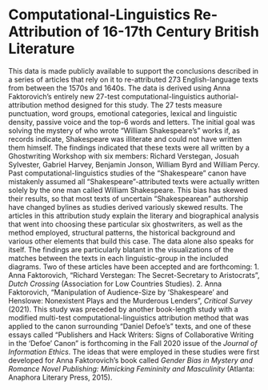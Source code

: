 # Computational-Linguistics Re-Attribution of 16-17th Century British Literature
This data is made publicly available to support the conclusions described in a series of articles that rely on it to re-attributed 273 English-language texts from between the 1570s and 1640s. The data is derived using Anna Faktorovich’s entirely new 27-test computational-linguistics authorial-attribution method designed for this study. The 27 tests measure punctuation, word groups, emotional categories, lexical and linguistic density, passive voice and the top-6 words and letters. The initial goal was solving the mystery of who wrote “William Shakespeare’s” works if, as records indicate, Shakespeare was illiterate and could not have written them himself. The findings indicated that these texts were all written by a Ghostwriting Workshop with six members: Richard Verstegan, Josuah Sylvester, Gabriel Harvey, Benjamin Jonson, William Byrd and William Percy. Past computational-linguistics studies of the “Shakespeare” canon have mistakenly assumed all “Shakespeare”-attributed texts were actually written solely by the one man called William Shakespeare. This bias has skewed their results, so that most texts of uncertain “Shakespearean” authorship have changed bylines as studies derived variously skewed results. The articles in this attribution study explain the literary and biographical analysis that went into choosing these particular six ghostwriters, as well as the method employed, structural patterns, the historical background and various other elements that build this case. The data alone also speaks for itself. The findings are particularly blatant in the visualizations of the matches between the texts in each linguistic-group in the included diagrams. Two of these articles have been accepted and are forthcoming: 1. Anna Faktorovich, “Richard Verstegan: The Secret-Secretary to Aristocrats”, <i>Dutch Crossing</i> (Association for Low Countries Studies). 2. Anna Faktorovich, “Manipulation of Audience-Size by ‘Shakespeare’ and Henslowe: Nonexistent Plays and the Murderous Lenders”, <i>Critical Survey</i> (2021). This study was preceded by another book-length study with a modified multi-test computational-linguistics attribution method that was applied to the canon surrounding “Daniel Defoe’s” texts, and one of these essays called “Publishers and Hack Writers: Signs of Collaborative Writing in the ‘Defoe’ Canon” is forthcoming in the Fall 2020 issue of the <i>Journal of Information Ethics</i>. The ideas that were employed in these studies were first developed for Anna Faktorovich’s book called <i>Gender Bias in Mystery and Romance Novel Publishing: Mimicking Femininity and Masculinity</i> (Atlanta: Anaphora Literary Press, 2015).
